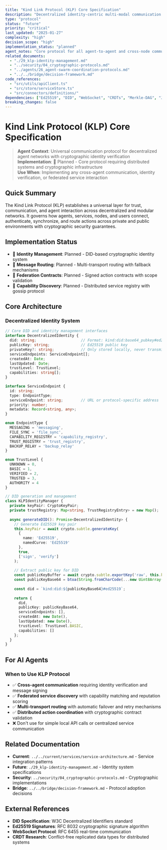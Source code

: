 ```yaml
---
title: "Kind Link Protocol (KLP) Core Specification"
description: "Decentralized identity-centric multi-modal communication and federation protocol for the kOS ecosystem"
type: "protocol"
status: "future"
priority: "critical"
last_updated: "2025-01-27"
complexity: "high"
decision_scope: "high"
implementation_status: "planned"
agent_notes: "Core protocol for all agent-to-agent and cross-node communication with cryptographic identity verification"
related_documents:
  - "./29_klp-identity-management.md"
  - "../security/04_cryptographic-protocols.md"
  - "../agents/26_agent-swarm-coordination-protocols.md"
  - "../../bridge/decision-framework.md"
code_references:
  - "src/utils/apiClient.ts"
  - "src/store/serviceStore.ts"
  - "src/connectors/definitions/"
dependencies: ["Ed25519", "DID", "WebSocket", "CRDTs", "Merkle-DAG", "JWS"]
breaking_changes: false
---
```


# Kind Link Protocol (KLP) Core Specification

> **Agent Context**: Universal communication protocol for decentralized agent networks with cryptographic identity verification  
> **Implementation**: 🔬 Planned - Core protocol requiring distributed systems and cryptographic infrastructure  
> **Use When**: Implementing any cross-agent communication, identity verification, or federated service interaction

## Quick Summary
The Kind Link Protocol (KLP) establishes a universal layer for trust, communication, and agent interaction across decentralized and modular networks. It governs how agents, services, nodes, and users connect, authenticate, synchronize, and route actions across private and public environments with cryptographic security guarantees.

## Implementation Status
- 🔬 **Identity Management**: Planned - DID-based cryptographic identity system
- 🔬 **Message Routing**: Planned - Multi-transport routing with fallback mechanisms
- 🔬 **Federation Contracts**: Planned - Signed action contracts with scope validation
- 🔬 **Capability Discovery**: Planned - Distributed service registry with gossip protocol

## Core Architecture

### **Decentralized Identity System**

```typescript
// Core DID and identity management interfaces
interface DecentralizedIdentity {
  did: string;                    // Format: kind:did:base64_pubkey#ed25519
  publicKey: string;              // Ed25519 public key
  privateKey?: string;            // Only stored locally, never transmitted
  serviceEndpoints: ServiceEndpoint[];
  createdAt: Date;
  lastUpdated: Date;
  trustLevel: TrustLevel;
  capabilities: string[];
}

interface ServiceEndpoint {
  id: string;
  type: EndpointType;
  serviceEndpoint: string;        // URL or protocol-specific address
  priority: number;
  metadata: Record<string, any>;
}

enum EndpointType {
  MESSAGING = 'messaging',
  FILE_SYNC = 'file_sync',
  CAPABILITY_REGISTRY = 'capability_registry',
  TRUST_REGISTRY = 'trust_registry',
  BACKUP_RELAY = 'backup_relay'
}

enum TrustLevel {
  UNKNOWN = 0,
  BASIC = 1,
  VERIFIED = 2,
  TRUSTED = 3,
  AUTHORITY = 4
}

// DID generation and management
class KLPIdentityManager {
  private keyPair: CryptoKeyPair;
  private trustRegistry: Map<string, TrustRegistryEntry> = new Map();
  
  async generateDID(): Promise<DecentralizedIdentity> {
    // Generate Ed25519 key pair
    this.keyPair = await crypto.subtle.generateKey(
      {
        name: 'Ed25519',
        namedCurve: 'Ed25519'
      },
      true,
      ['sign', 'verify']
    );
    
    // Extract public key for DID
    const publicKeyBuffer = await crypto.subtle.exportKey('raw', this.keyPair.publicKey);
    const publicKeyBase64 = btoa(String.fromCharCode(...new Uint8Array(publicKeyBuffer)));
    
    const did = `kind:did:${publicKeyBase64}#ed25519`;
    
    return {
      did,
      publicKey: publicKeyBase64,
      serviceEndpoints: [],
      createdAt: new Date(),
      lastUpdated: new Date(),
      trustLevel: TrustLevel.BASIC,
      capabilities: []
    };
  }
}
```

## For AI Agents

### When to Use KLP Protocol
- ✅ **Cross-agent communication** requiring identity verification and message signing
- ✅ **Federated service discovery** with capability matching and reputation scoring
- ✅ **Multi-transport routing** with automatic failover and retry mechanisms
- ✅ **Distributed action coordination** with cryptographic contract validation
- ❌ Don't use for simple local API calls or centralized service communication

## Related Documentation
- **Current**: `../../current/services/service-architecture.md` - Service integration patterns
- **Future**: `./29_klp-identity-management.md` - Identity system specifications
- **Security**: `../security/04_cryptographic-protocols.md` - Cryptographic implementations
- **Bridge**: `../../bridge/decision-framework.md` - Protocol adoption decisions

## External References
- **DID Specification**: W3C Decentralized Identifiers standard
- **Ed25519 Signatures**: RFC 8032 cryptographic signature algorithm
- **WebSocket Protocol**: RFC 6455 real-time communication
- **CRDT Research**: Conflict-free replicated data types for distributed systems 